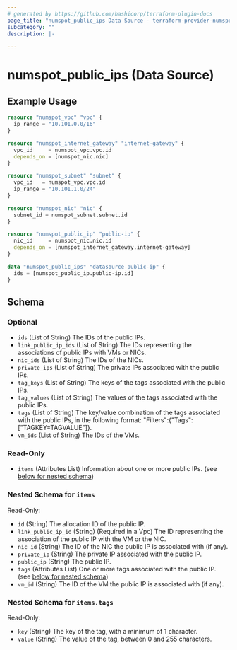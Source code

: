 ```yaml
---
# generated by https://github.com/hashicorp/terraform-plugin-docs
page_title: "numspot_public_ips Data Source - terraform-provider-numspot"
subcategory: ""
description: |-
  
---
```


# numspot_public_ips (Data Source)



## Example Usage

```terraform
resource "numspot_vpc" "vpc" {
  ip_range = "10.101.0.0/16"
}

resource "numspot_internet_gateway" "internet-gateway" {
  vpc_id     = numspot_vpc.vpc.id
  depends_on = [numspot_nic.nic]
}

resource "numspot_subnet" "subnet" {
  vpc_id   = numspot_vpc.vpc.id
  ip_range = "10.101.1.0/24"
}

resource "numspot_nic" "nic" {
  subnet_id = numspot_subnet.subnet.id
}

resource "numspot_public_ip" "public-ip" {
  nic_id     = numspot_nic.nic.id
  depends_on = [numspot_internet_gateway.internet-gateway]
}

data "numspot_public_ips" "datasource-public-ip" {
  ids = [numspot_public_ip.public-ip.id]
}
```

<!-- schema generated by tfplugindocs -->
## Schema

### Optional

- `ids` (List of String) The IDs of the public IPs.
- `link_public_ip_ids` (List of String) The IDs representing the associations of public IPs with VMs or NICs.
- `nic_ids` (List of String) The IDs of the NICs.
- `private_ips` (List of String) The private IPs associated with the public IPs.
- `tag_keys` (List of String) The keys of the tags associated with the public IPs.
- `tag_values` (List of String) The values of the tags associated with the public IPs.
- `tags` (List of String) The key/value combination of the tags associated with the public IPs, in the following format: &quot;Filters&quot;:{&quot;Tags&quot;:[&quot;TAGKEY=TAGVALUE&quot;]}.
- `vm_ids` (List of String) The IDs of the VMs.

### Read-Only

- `items` (Attributes List) Information about one or more public IPs. (see [below for nested schema](#nestedatt--items))

<a id="nestedatt--items"></a>
### Nested Schema for `items`

Read-Only:

- `id` (String) The allocation ID of the public IP.
- `link_public_ip_id` (String) (Required in a Vpc) The ID representing the association of the public IP with the VM or the NIC.
- `nic_id` (String) The ID of the NIC the public IP is associated with (if any).
- `private_ip` (String) The private IP associated with the public IP.
- `public_ip` (String) The public IP.
- `tags` (Attributes List) One or more tags associated with the public IP. (see [below for nested schema](#nestedatt--items--tags))
- `vm_id` (String) The ID of the VM the public IP is associated with (if any).

<a id="nestedatt--items--tags"></a>
### Nested Schema for `items.tags`

Read-Only:

- `key` (String) The key of the tag, with a minimum of 1 character.
- `value` (String) The value of the tag, between 0 and 255 characters.

